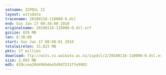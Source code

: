 ```yaml
---
setname: ISPDSL II
layout: witsdata
tracename: 20100116-110000-0.dsl
end: Sun Jan 17 00:30:00 2010
originalname: 20100116-110000-0.dsl.erf
gzsize: 839 MB
len: 0:30:00
start: Sun Jan 17 00:00:01 2010
totalwirelen: 15,823 MB
pkts: 27 million
download: ftp://wits.cs.waikato.ac.nz/ispdsl/2/20100116-110000-0.dsl.erf.gz
size: 2,093 MB
md5: 439ccea20d496bdee5d9d7231ffe9903
---
```

